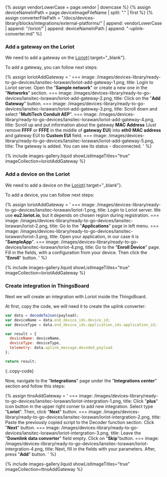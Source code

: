 {% assign vendorLowerCase = page.vendor | downcase %}
{% assign deviceNameInPath = page.deviceImageFileName | split: "." | first %}
{% assign converterFilePath = "/docs/devices-library/blocks/integrations/external-platforms/" | append: vendorLowerCase | append: "/loriot/" | append: deviceNameInPath | append: "-uplink-converter.md" %}

### Add a gateway on the Loriot

We need to add a gateway on the [Loriot](https://loriot.io/){:target="_blank"}.

To add a gateway, you can follow next steps:

{% assign loriotAddGateway = '
    ===
        image: /images/devices-library/ready-to-go-devices/lansitec-lorawan/loriot-add-gateway-1.png,
        title: Login to Loriot server. Open the "**Sample network**" or create a new one in the "**Networks**" section.
    ===
        image: /images/devices-library/ready-to-go-devices/lansitec-lorawan/loriot-add-gateway-2.png,
        title: Click on the "**Add Gateway**" button.
    ===
        image: /images/devices-library/ready-to-go-devices/lansitec-lorawan/loriot-add-gateway-3.png,
        title: Scroll down and select "**MultiTech Conduit AEP**".
    ===
        image: /images/devices-library/ready-to-go-devices/lansitec-lorawan/loriot-add-gateway-4.png,
        title: Scroll up and put information about the gateway **MAC Address** (Just remove **FFFF** or **FFFE** in the middle of **gateway EUI**) into **eth0 MAC address** and gateway EUI to **Custom EUI** field.
    ===
        image: /images/devices-library/ready-to-go-devices/lansitec-lorawan/loriot-add-gateway-5.png,
        title: The gateway is added. You can see its status - disconnected.
'
%}

{% include images-gallery.liquid showListImageTitles="true" imageCollection=loriotAddGateway %}

### Add a device on the Loriot

We need to add a device on the [Loriot](https://loriot.io/){:target="_blank"}.

To add a device, you can follow next steps:

{% assign loriotAddGateway = '
    ===
        image: /images/devices-library/ready-to-go-devices/lansitec-lorawan/loriot-1.png,
        title: Login to Loriot server. We use **eu2.loriot.io**, but it depends on chosen region during registration.
    ===
        image: /images/devices-library/ready-to-go-devices/lansitec-lorawan/loriot-2.png,
        title: Go to the "**Applications**" page in left menu.
    ===
        image: /images/devices-library/ready-to-go-devices/lansitec-lorawan/loriot-3.png,
        title: Open your application, in our case it is "**SampleApp**".
    ===
        image: /images/devices-library/ready-to-go-devices/lansitec-lorawan/loriot-4.png,
        title: Go to the "**Enroll Device**" page. Fill in the fields, with a configuration from your device. Then click the "**Enroll**" button.
'
%}

{% include images-gallery.liquid showListImageTitles="true" imageCollection=loriotAddGateway %}

### Create integration in ThingsBoard

Next we will create an integration with Loriot inside the ThingsBoard.

At first, copy the code, we will need it to create the uplink converter:

```javascript
var data = decodeToJson(payload);
var deviceName = data.end_device_ids.device_id;
var deviceType = data.end_device_ids.application_ids.application_id;

var result = {
  deviceName: deviceName,
  deviceType: deviceType,
  telemetry: data.uplink_message.decoded_payload
};

return result;
```
{:.copy-code}

Now, navigate to the "**Integrations**" page under the "**Integrations center**" section and follow this steps:

{% assign ttnsAddGateway = '
    ===
        image: /images/devices-library/ready-to-go-devices/lansitec-lorawan/loriot-intergration-1.png,
        title: Click "**plus**" icon button in the upper right corner to add new integration. Select type "**Loriot**". Then, click "**Next**" button.
    ===
        image: /images/devices-library/ready-to-go-devices/lansitec-lorawan/loriot-intergration-2.png,
        title: Paste the previously copied script to the Decoder function section. Click "**Next**" button.
    ===
        image: /images/devices-library/ready-to-go-devices/lansitec-lorawan/loriot-intergration-3.png,
        title: Leave the "**Downlink data converter**" field empty. Click on "**Skip**"button.
    ===
        image: /images/devices-library/ready-to-go-devices/lansitec-lorawan/loriot-intergration-4.png,
        title: Next, fill in the fields with your parameters. After, press "**Add**" button.
'
%}

{% include images-gallery.liquid showListImageTitles="true" imageCollection=ttnsAddGateway %}